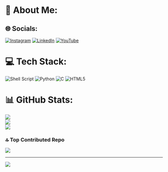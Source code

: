# 💫 About Me:
## 🌐 Socials:
[![Instagram](https://img.shields.io/badge/Instagram-%23E4405F.svg?logo=Instagram&logoColor=white)](https://instagram.com/https://www.instagram.com/jokerexe.1) [![LinkedIn](https://img.shields.io/badge/LinkedIn-%230077B5.svg?logo=linkedin&logoColor=white)](https://linkedin.com/in/https://www.linkedin.com/in/suraj-mondal/) [![YouTube](https://img.shields.io/badge/YouTube-%23FF0000.svg?logo=YouTube&logoColor=white)](https://www.youtube.com/@J0K34-official) 

# 💻 Tech Stack:
![Shell Script](https://img.shields.io/badge/shell_script-%23121011.svg?style=for-the-badge&logo=gnu-bash&logoColor=white) ![Python](https://img.shields.io/badge/python-3670A0?style=for-the-badge&logo=python&logoColor=ffdd54) ![C](https://img.shields.io/badge/c-%2300599C.svg?style=for-the-badge&logo=c&logoColor=white) ![HTML5](https://img.shields.io/badge/html5-%23E34F26.svg?style=for-the-badge&logo=html5&logoColor=white)
# 📊 GitHub Stats:
![](https://github-readme-stats.vercel.app/api?username=jokerexe01&theme=merko&hide_border=false&include_all_commits=false&count_private=false)<br/>
![](https://github-readme-streak-stats.herokuapp.com/?user=jokerexe01&theme=merko&hide_border=false)<br/>
![](https://github-readme-stats.vercel.app/api/top-langs/?username=jokerexe01&theme=merko&hide_border=false&include_all_commits=false&count_private=false&layout=compact)

### 🔝 Top Contributed Repo
![](https://github-contributor-stats.vercel.app/api?username=jokerexe01&limit=5&theme=dark&combine_all_yearly_contributions=true)

---
[![](https://visitcount.itsvg.in/api?id=jokerexe01&icon=0&color=0)](https://visitcount.itsvg.in)

<!-- Proudly created with GPRM ( https://gprm.itsvg.in ) -->
